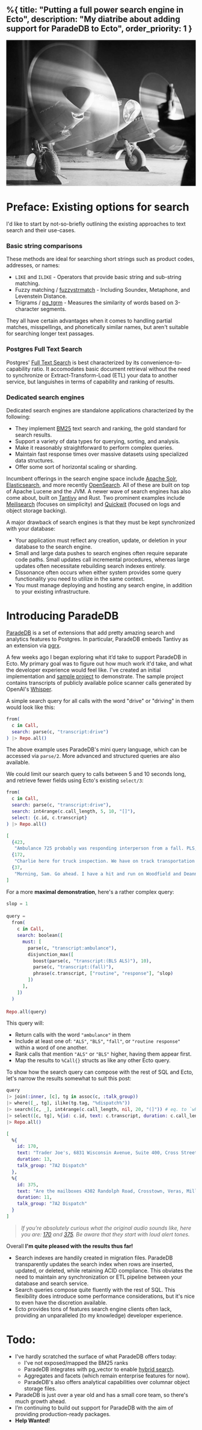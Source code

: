 %{
  title: "Putting a full power search engine in Ecto",
  description: "My diatribe about adding support for ParadeDB to Ecto",
  order_priority: 1
}
---
<div style="display:flex;justify-content:center;">
  <img src="./assets/parade_db_ecto/mosquito-pr-mk-xvi.jpg" alt="Mosquito PR MK XVI" style="max-height:480px">
  <!-- source: https://timelessmoon.getarchive.net/media/a-de-havilland-mosquito-pr-mk-xvi-of-no-140-squadron-raf-warms-up-its-engines-f28729 -->
</div>

# Preface: Existing options for search
I'd like to start by not-so-briefly outlining the existing approaches to text search and their use-cases.

### Basic string comparisons
These methods are ideal for searching short strings such as product codes, addresses, or names:
* `LIKE` and `ILIKE` - Operators that provide basic string and sub-string matching.
* Fuzzy matching / [fuzzystrmatch](https://www.postgresql.org/docs/current/fuzzystrmatch.html) - Including Soundex, Metaphone, and Levenstein Distance.
* Trigrams / [pg_tgrm](https://www.postgresql.org/docs/current/pgtrgm.html) - Measures the similarity of words based on 3-character segments.

They all have certain advantages when it comes to handling partial matches, misspellings, and phonetically similar names, but aren't suitable for searching longer text passages.

### Postgres Full Text Search
Postgres' [Full Text Search](https://www.postgresql.org/docs/current/textsearch.html) is best characterized by its convenience-to-capability ratio. It accomodates basic document retrieval without the need to synchronize or Extract-Transform-Load (ETL) your data to another service, but languishes in terms of capability and ranking of results.

### Dedicated search engines
Dedicated search engines are standalone applications characterized by the following:
* They implement [BM25](https://en.wikipedia.org/wiki/Okapi_BM25) text search and ranking, the gold standard for search results.
* Support a variety of data types for querying, sorting, and analysis.
* Make it reasonably straightforward to perform complex queries.
* Maintain fast response times over massive datasets using specialized data structures.
* Offer some sort of horizontal scaling or sharding.

Incumbent offerings in the search engine space include [Apache Solr](https://solr.apache.org/), [Elasticsearch](https://www.elastic.co/elasticsearch), and more recently [OpenSearch](https://opensearch.org/). All of these are built on top of Apache Lucene and the JVM. A newer wave of search engines has also come about, built on [Tantivy](https://github.com/quickwit-oss/tantivy) and Rust. Two prominent examples include [Meilisearch](https://www.meilisearch.com/) (focuses on simplicity) and [Quickwit](https://quickwit.io/) (focused on logs and object storage backing).

A major drawback of search engines is that they must be kept synchronized with your database:
* Your application must reflect any creation, update, or deletion in your database to the search engine.
* Small and large data pushes to search engines often require separate code paths. Small updates call incremental procedures, whereas large updates often necessitate rebuilding search indexes entirely.
* Dissonance often occurs when either system provides some query functionality you need to utilize in the same context.
* You must manage deploying and hosting any search engine, in addition to your existing infrastructure.

# Introducing ParadeDB
[ParadeDB](https://www.paradedb.com/) is a set of extensions that add pretty amazing search and analytics features to Postgres. In particular, ParadeDB embeds Tantivy as an extension via [pgrx](https://github.com/pgcentralfoundation/pgrx).

A few weeks ago I began exploring what it’d take to support ParadeDB in Ecto. My primary goal was to figure out how much work it'd take, and what the developer experience would feel like. I've created an initial implementation and [sample project](https://github.com/Moosieus/pdb_demo) to demonstrate. The sample project contains transcripts of publicly available police scanner calls generated by OpenAI's [Whisper](https://github.com/openai/whisper).

A simple search query for all calls with the word "drive" or "driving" in them would look like this:
```elixir
from(
  c in Call,
  search: parse(c, "transcript:drive")
) |> Repo.all()
```
The above example uses ParadeDB's mini query language, which can be accessed via `parse/2`. More advanced and structured queries are also available.

We could limit our search query to calls between 5 and 10 seconds long, and retrieve fewer fields using Ecto's existing `select/3`:
```elixir
from(
  c in Call,
  search: parse(c, "transcript:drive"),
  search: int4range(c.call_length, 5, 10, "[]"),
  select: {c.id, c.transcript}
) |> Repo.all()
```
```elixir
[
  {423,
   "Ambulance 725 probably was responding interperson from a fall. PLS, 15,320 Pine Orchard Drive, unit number 1 at Foxtrot."},
  {172,
   "Charlie here for truck inspection. We have on track transportation driving a white van with no logo. This is the first time. Please look out for us."},
  {37,
   "Morning, Sam. Go ahead. I have a hit and run on Woodfield and Deanna Drive and the Mary 2. I only have Mary 33 right now. All right. You can hold it."}
]
```

For a more **maximal demonstration**, here's a rather complex query:
```elixir
slop = 1

query =
  from(
    c in Call,
    search: boolean([
      must: [
        parse(c, "transcript:ambulance"),
        disjunction_max([
          boost(parse(c, "transcript:(BLS ALS)"), 10),
          parse(c, "transcript:(fall)"),
          phrase(c.transcript, ["routine", "response"], ^slop)
        ])
      ],
    ])
  )

Repo.all(query)
```

This query will:
* Return calls with the word `"ambulance"` in them
* Include at least one of: `"ALS"`, `"BLS"`, `"fall"`, or `"routine response"` within a word of one another.
* Rank calls that mention `"ALS"` or `"BLS"` higher, having them appear first.
* Map the results to `%Call{}` structs as like any other Ecto query.

To show how the search query can compose with the rest of SQL and Ecto, let's narrow the results somewhat to suit this post:

```elixir
query
|> join(:inner, [c], tg in assoc(c, :talk_group))
|> where([_, tg], ilike(tg.tag, "%dispatch%"))
|> search([c, _], int4range(c.call_length, nil, 20, "(]")) # eq. to `where([c, _], c.call_length <= 20)`
|> select([c, tg], %{id: c.id, text: c.transcript, duration: c.call_length, talk_group: tg.description})
|> Repo.all()
```
```elixir
[
  %{
    id: 170,
    text: "Trader Joe's, 6831 Wisconsin Avenue, Suite 400, Cross Street, Stanford Street, Decrease LLC, ALS 1, Paramedic in 706, Ambulance 741, Bravo, Response 7, Alpha 1, Box 061, 1524.",
    duration: 13,
    talk_group: "7A2 Dispatch"
  },
  %{
    id: 375,
    text: "Are the mailboxes 4302 Randolph Road, Crosstown, Veras, Miller Road, Interperson, Firm of Fall, BOS, Ambulance 705, Response 701, Vox Air 21-2, 1545.",
    duration: 11,
    talk_group: "7A2 Dispatch"
  }
]
```

> *If you're absolutely curious what the original audio sounds like, here you are: [170](./assets/parade_db_ecto/4005-1724354632_853612500.0-call_27.m4a) and [375](./assets/parade_db_ecto/4005-1724355931_851337500.0-call_437.m4a). Be aware that they start with loud alert tones.*

Overall **I'm quite pleased with the results thus far!**
* Search indexes are handily created in migration files. ParadeDB transparently updates the search index when rows are inserted, updated, or deleted, while retaining ACID compliance. This obviates the need to maintain any synchronization or ETL pipeline between your database and search service.
* Search queries compose quite fluently with the rest of SQL. This flexibility does introduce some performance considerations, but it's nice to even have the discretion available.
* Ecto provides tons of features search engine clients often lack, providing an unparalleled (to my knowledge) developer experience.

# Todo: 
* I've hardly scratched the surface of what ParadeDB offers today:
  * I've not exposed/mapped the BM25 ranks
  * ParadeDB integrates with pg_vector to enable [hybrid search](https://docs.paradedb.com/api-reference/concepts/search#hybrid-search).
  * Aggregates and facets (which remain enterprise features for now).
  * ParadeDB's also offers analytical capabilities over columnar object storage files.
* ParadeDB is just over a year old and has a small core team, so there's much growth ahead.
* I’m continuing to build out support for ParadeDB with the aim of providing production-ready packages.
* **Help Wanted!**